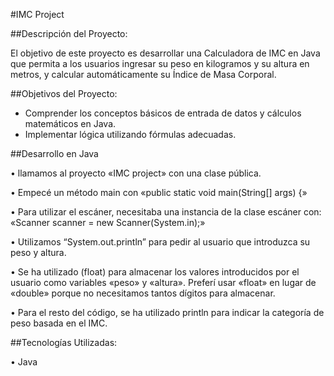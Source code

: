#IMC Project


##Descripción del Proyecto:

El objetivo de este proyecto es desarrollar una Calculadora de IMC en Java que permita a los usuarios ingresar su peso en kilogramos y su altura en metros, y calcular automáticamente su Índice de Masa Corporal. 

##Objetivos del Proyecto:

* Comprender los conceptos básicos de entrada de datos y cálculos matemáticos en Java.
* Implementar lógica utilizando fórmulas adecuadas.


##Desarrollo en Java


•	llamamos al proyecto «IMC project» con una clase pública.

•	Empecé un método main con «public static void main(String[] args) {»


•	Para utilizar el escáner, necesitaba una instancia de la clase escáner con: «Scanner scanner = new Scanner(System.in);»

•	Utilizamos  “System.out.println” para pedir al usuario que introduzca su peso y altura.


•	Se ha  utilizado (float) para almacenar los valores introducidos por el usuario como variables «peso» y «altura». Preferí usar «float» en lugar de «double» porque no necesitamos tantos dígitos para almacenar.

•	Para el resto del código, se ha utilizado println para indicar la categoría de peso basada en el IMC. 

##Tecnologías Utilizadas:


•	Java
